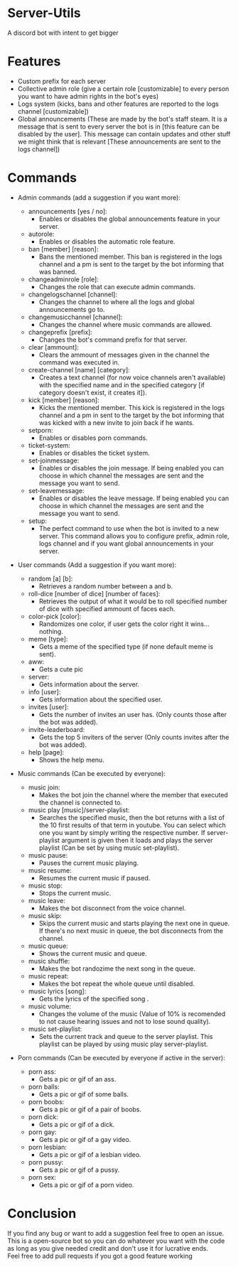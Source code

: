 # Server-Utils
A discord bot with intent to get bigger


# Features
- Custom prefix for each server
- Collective admin role (give a certain role [customizable] to every person you want to have admin rights in the bot's eyes)
- Logs system (kicks, bans and other features are reported to the logs channel [customizable])
- Global announcements (These are made by the bot's staff steam. It is a message that is sent to every server the bot is in [this feature can be disabled by the user]. This message can contain updates and other stuff we might think that is relevant [These announcements are sent to the logs channel])


# Commands
- Admin commands (add a suggestion if you want more):
  - announcements [yes / no]:
    - Enables or disables the global announcements feature in your server.
  - autorole:
    - Enables or disables the automatic role feature.
  - ban [member] [reason]:
    - Bans the mentioned member. This ban is registered in the logs channel and a pm is sent to the target by the bot informing that was banned.    
  - changeadminrole [role]:
    - Changes the role that can execute admin commands.
  - changelogschannel [channel]:
    - Changes the channel to where all the logs and global announcements go to.
  - changemusicchannel [channel]:
    - Changes the channel where music commands are allowed.
  - changeprefix [prefix]:
    - Changes the bot's command prefix for that server.
  - clear [ammount]:
    - Clears the ammount of messages given in the channel the command was executed in.
  - create-channel [name] [category]:
    - Creates a text channel (for now voice channels aren't available) with the specified name and in the specified category [if category doesn't exist, it creates it]).
  - kick [member] [reason]:
    - Kicks the mentioned member. This kick is registered in the logs channel and a pm in sent to the target by the bot informing that was kicked with a new invite to join back if he wants.
  - setporn:
    - Enables or disables porn commands.
  - ticket-system:
    - Enables or disables the ticket system.
  - set-joinmessage:
    - Enables or disables the join message. If being enabled you can choose in which channel the messages are sent and the message you want to send.
  - set-leavemessage:
    - Enables or disables the leave message. If being enabled you can choose in which channel the messages are sent and the message you want to send.
  - setup:
    - The perfect command to use when the bot is invited to a new server. This command allows you to configure prefix, admin role, logs channel and if you want global announcements in your server.
    
- User commands (Add a suggestion if you want more):
  - random [a] [b]:
    - Retrieves a random number between a and b.
  - roll-dice [number of dice] [number of faces]:
    - Retrieves the output of what it would be to roll specified number of dice with specified ammount of faces each.
  - color-pick [color]:
    - Randomizes one color, if user gets the color right it wins... nothing.
  - meme [type]:
    - Gets a meme of the specified type (if none default meme is sent).
  - aww:
    - Gets a cute pic
  - server:
    - Gets information about the server.
  - info [user]:
    - Gets information about the specified user.
  - invites [user]:
    - Gets the number of invites an user has. (Only counts those after the bot was added).
  - invite-leaderboard:
    - Gets the top 5 inviters of the server (Only counts invites after the bot was added).
  - help [page]:
    - Shows the help menu.
    
- Music commands (Can be executed by everyone):
  - music join:
    - Makes the bot join the channel where the member that executed the channel is connected to.
  - music play [music]/server-playlist:
    - Searches the specified music, then the bot returns with a list of the 10 first results of that term in youtube. You can select which one you want by simply writing the respective number. If server-playlist argument is given then it loads and plays the server playlist (Can be set by using music set-playlist).
  - music pause:
    - Pauses the current music playing.
  - music resume:
    - Resumes the current music if paused.
  - music stop:
    - Stops the current music.
  - music leave:
    - Makes the bot disconnect from the voice channel.
  - music skip:
    - Skips the current music and starts playing the next one in queue. If there's no next music in queue, the bot disconnects from the channel.
  - music queue:
    - Shows the current music and queue.
  - music shuffle:
    - Makes the bot randozime the next song in the queue.
  - music repeat:
    - Makes the bot repeat the whole queue until disabled.
  - music lyrics [song]:
    - Gets the lyrics of the specified song .
  - music volume:
    - Changes the volume of the music (Value of 10% is recomended to not cause hearing issues and not to lose sound quality).
  - music set-playlist:
    - Sets the current track and queue to the server playlist. This playlist can be played by using music play server-playlist.
    
- Porn commands (Can be executed by everyone if active in the server):
  - porn ass:
    - Gets a pic or gif of an ass.
  - porn balls:
    - Gets a pic or gif of some balls.
  - porn boobs:
    - Gets a pic or gif of a pair of boobs.
  - porn dick:
    - Gets a pic or gif of a dick.
  - porn gay:
    - Gets a pic or gif of a gay video.
  - porn lesbian:
    - Gets a pic or gif of a lesbian video.
  - porn pussy:
    - Gets a pic or gif of a pussy.
  - porn sex:
    - Gets a pic or gif of a porn video.
# Conclusion
If you find any bug or want to add a suggestion feel free to open an issue.\
This is a open-source bot so you can do whatever you want with the code as long as you give needed credit and don't use it for lucrative ends.\
Feel free to add pull requests if you got a good feature working

